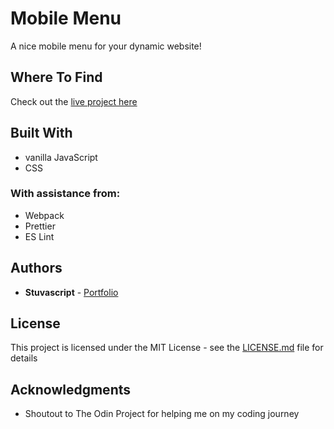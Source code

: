 # Mobile Menu

A nice mobile menu for your dynamic website!

## Where To Find

Check out the [live project here](https://stuvascript.github.io/mobile-menu/)

## Built With

- vanilla JavaScript
- CSS

### With assistance from:

- Webpack
- Prettier
- ES Lint

## Authors

- **Stuvascript** - [Portfolio](https://stuvascript.github.io/portfolio/)

## License

This project is licensed under the MIT License - see the [LICENSE.md](LICENSE.md) file for details

## Acknowledgments

- Shoutout to The Odin Project for helping me on my coding journey
